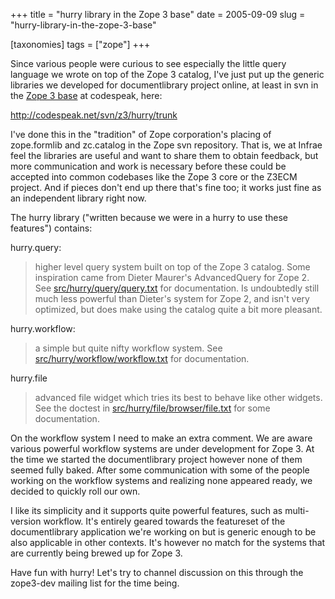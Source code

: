 +++
title = "hurry library in the Zope 3 base"
date = 2005-09-09
slug = "hurry-library-in-the-zope-3-base"

[taxonomies]
tags = ["zope"]
+++

Since various people were curious to see especially the little query
language we wrote on top of the Zope 3 catalog, I've just put up the
generic libraries we developed for documentlibrary project online, at
least in svn in the [Zope 3 base](http://codespeak.net/z3) at codespeak,
here:

<http://codespeak.net/svn/z3/hurry/trunk>

I've done this in the "tradition" of Zope corporation's placing of
zope.formlib and zc.catalog in the Zope svn repository. That is, we at
Infrae feel the libraries are useful and want to share them to obtain
feedback, but more communication and work is necessary before these
could be accepted into common codebases like the Zope 3 core or the
Z3ECM project. And if pieces don't end up there that's fine too; it
works just fine as an independent library right now.

The hurry library ("written because we were in a hurry to use these
features") contains:

hurry.query:

> higher level query system built on top of the Zope 3 catalog. Some
> inspiration came from Dieter Maurer's AdvancedQuery for Zope 2. See
> [src/hurry/query/query.txt](http://codespeak.net/svn/z3/hurry/trunk/src/hurry/query/query.txt)
> for documentation. Is undoubtedly still much less powerful than
> Dieter's system for Zope 2, and isn't very optimized, but does make
> using the catalog quite a bit more pleasant.

hurry.workflow:

> a simple but quite nifty workflow system. See
> [src/hurry/workflow/workflow.txt](http://codespeak.net/svn/z3/hurry/trunk/src/hurry/workflow/workflow.txt)
> for documentation.

hurry.file

> advanced file widget which tries its best to behave like other
> widgets. See the doctest in
> [src/hurry/file/browser/file.txt](http://codespeak.net/svn/z3/hurry/trunk/src/hurry/file/browser/file.txt)
> for some documentation.

On the workflow system I need to make an extra comment. We are aware
various powerful workflow systems are under development for Zope 3. At
the time we started the documentlibrary project however none of them
seemed fully baked. After some communication with some of the people
working on the workflow systems and realizing none appeared ready, we
decided to quickly roll our own.

I like its simplicity and it supports quite powerful features, such as
multi-version workflow. It's entirely geared towards the featureset of
the documentlibrary application we're working on but is generic enough
to be also applicable in other contexts. It's however no match for the
systems that are currently being brewed up for Zope 3.

Have fun with hurry! Let's try to channel discussion on this through the
zope3-dev mailing list for the time being.
